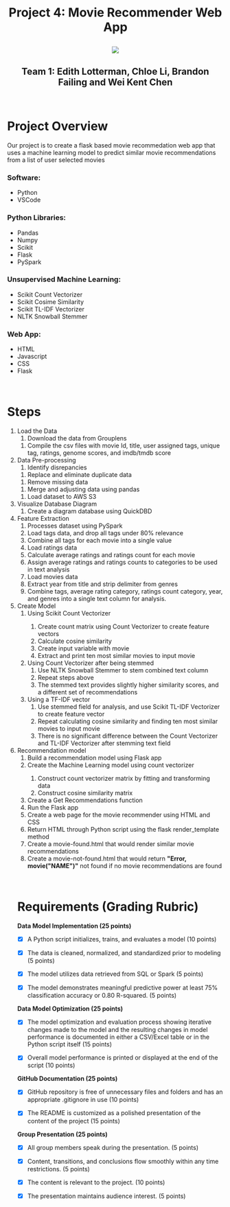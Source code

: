 <h1 align="center">Project 4: Movie Recommender Web App</h1)
<br>
<p>
<p align="center">
<img src= "https://cdn.technadu.com/wp-content/uploads/2017/12/Create-a-library-in-kodi-Featured.jpg">  
<h2 align="center">Team 1: Edith Lotterman, Chloe Li, Brandon Failing and Wei Kent Chen</h2></center>
</p>
<br>
<p>

<h1>Project Overview</h1>

Our project is to create a flask based movie recommedation web app that uses a machine learning model to predict similar movie recommendations from a list of user selected movies<p>

<h3>Software:</h3>
<ul>
<li>Python
<li>VSCode
</ul>
<h3>Python Libraries:</h3>
<ul>
<li>Pandas
<li>Numpy
<li>Scikit
<li>Flask
<li>PySpark
</ul>
<h3>Unsupervised Machine Learning:</h3>
<ul>
<li>Scikit Count Vectorizer
<li>Scikit Cosime Similarity 
<li>Scikit TL-IDF Vectorizer
<li>NLTK Snowball Stemmer
</ul>
<h3>Web App:</h3>
<ul>
<li>HTML
<li>Javascript
<li>CSS
<li>Flask
</ul>
</p>
<br>
<p>
<h1>Steps</h1>
<ol>
<li>Load the Data
<ol>
<li>Download the data from Grouplens</li>
</ol>
<ol>
<li>Compile the csv files with movie Id, title, user assigned tags, unique tag, ratings, genome scores, and imdb/tmdb score</li>
</ol> 
  
<li>Data Pre-processing 
<ol>
<li>Identify disrepancies</li>
</ol>
<ol>
<li>Replace and eliminate duplicate data</li>
</ol>
<ol>
<li>Remove missing data</li>
</ol>
<ol>
<li>Merge and adjusting data using pandas</li>
</ol>
<ol>
<li>Load dataset to AWS S3</li>
</ol>
  
<li>Visualize Database Diagram
<ol>
<li>Create a diagram database using QuickDBD</li>
</ol>
  
<li>Feature Extraction
<ol>
<li>Processes dataset using PySpark</li>
<li>Load tags data, and drop all tags under 80% relevance</li>
<li>Combine all tags for each movie into a single value
<li>Load ratings data</li>
<li>Calculate average ratings and ratings count for each movie</li>
<li>Assign average ratings and ratings counts to categories to be 
used in text analysis</li>
<li>Load movies data</li>
<li>Extract year from title and strip delimiter from genres</li>
<li>Combine tags, average rating category, ratings count category, 
year, and genres into a single text column for analysis.</li>
</ol>
  

<li>Create Model
<ol>
<li>Using Scikit Count Vectorizer</li>
<ol>
<li>Create count matrix using Count Vectorizer to create 
feature vectors</li>
<li>Calculate cosine similarity</li>
<li>Create input variable with movie</li>
<li>Extract and print ten most similar movies to input movie</li>
</ol>
<li>Using Count Vectorizer after being stemmed
<ol>
<li>Use NLTK Snowball Stemmer to stem combined text 
column</li>
<li>Repeat steps above</li>
<li>The stemmed text provides slightly higher similarity 
scores, and a different set of recommendations</li>
</ol>
<li>Using a TF-IDF vector
<ol>
<li>Use stemmed field for analysis, and use Scikit TL-IDF 
Vectorizer to create feature vector</li>
<li>Repeat calculating cosine similarity and finding ten most 
similar movies to input movie</li>
<li>There is no significant difference between the Count
Vectorizer and TL-IDF Vectorizer after stemming text field</li>
</ol>
  </ol>

  
<li>Recommendation model
<ol>
<li>Build a recommendation model using Flask app</li>
<li>Create the Machine Learning model using count vectorizer</li>
<ol>
<li>Construct count vectorizer matrix by fitting and 
transforming data</li>
<li>Construct cosine similarity matrix</li>
</ol>

<li>Create a Get Recommendations function
<li>Run the Flask app</li>
<li>Create a web page for the movie recommender using HTML and CSS </li>
<li>Return HTML through Python script using the flask render_template method </li>
<li>Create a movie-found.html that would render similar movie recommendations </li>
 <li>Create a movie-not-found.html that would return <strong>"Error, movie("NAME")"</strong> not found if no movie recommendations are found </li>
</ol>
</p>
<br>
<p>
<h1>Requirements (Grading Rubric)</h1>
<b>Data Model Implementation (25 points)</b>

- [X] A Python script initializes, trains, and evaluates a model (10 points)

- [X] The data is cleaned, normalized, and standardized prior to modeling (5 points)

- [X] The model utilizes data retrieved from SQL or Spark (5 points)

- [X] The model demonstrates meaningful predictive power at least 75% classification accuracy or 0.80 R-squared. (5 points)

<b>Data Model Optimization (25 points)</b>

- [X] The model optimization and evaluation process showing iterative changes made to the model and the resulting changes in model performance is documented in either a CSV/Excel table or in the Python script itself (15 points)

- [X] Overall model performance is printed or displayed at the end of the script (10 points)

<b>GitHub Documentation (25 points)</b>

- [X] GitHub repository is free of unnecessary files and folders and has an appropriate .gitignore in use (10 points)

- [X] The README is customized as a polished presentation of the content of the project (15 points)

<b>Group Presentation (25 points)</b>
- [X] All group members speak during the presentation. (5 points)

- [X] Content, transitions, and conclusions flow smoothly within any time restrictions. (5 points)

- [X] The content is relevant to the project. (10 points)

- [X] The presentation maintains audience interest. (5 points)


